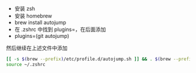 - 安装 zsh
- 安装 homebrew
- brew install autojump
- 在 .zshrc 中找到 plugins=，在后面添加
- plugins=(git autojump)


然后继续在上述文件中添加

```sh
[[ -s $(brew --prefix)/etc/profile.d/autojump.sh ]] && . $(brew --prefix)/etc/profile.d/autojump.sh
source ~/.zshrc
```
